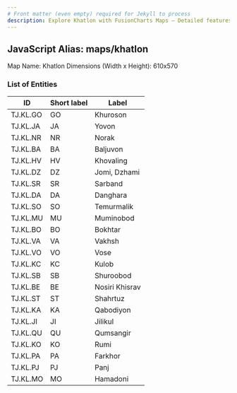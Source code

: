 ```yaml
---
# Front matter (even empty) required for Jekyll to process
description: Explore Khatlon with FusionCharts Maps – Detailed features for seamless integration. Try now & enhance your data visualization today! 
---
```


## JavaScript Alias: maps/khatlon

Map Name: Khatlon
Dimensions (Width x Height): 610x570





### List of Entities

ID | Short label | Label
---|---|---|
TJ.KL.GO|GO|Khuroson
TJ.KL.JA|JA|Yovon
TJ.KL.NR|NR|Norak
TJ.KL.BA|BA|Baljuvon
TJ.KL.HV|HV|Khovaling
TJ.KL.DZ|DZ|Jomi, Dzhami
TJ.KL.SR|SR|Sarband
TJ.KL.DA|DA|Danghara
TJ.KL.SO|SO|Temurmalik
TJ.KL.MU|MU|Muminobod
TJ.KL.BO|BO|Bokhtar
TJ.KL.VA|VA|Vakhsh
TJ.KL.VO|VO|Vose
TJ.KL.KC|KC|Kulob
TJ.KL.SB|SB|Shuroobod
TJ.KL.BE|BE|Nosiri Khisrav
TJ.KL.ST|ST|Shahrtuz
TJ.KL.KA|KA|Qabodiyon
TJ.KL.JI|JI|Jilikul
TJ.KL.QU|QU|Qumsangir
TJ.KL.KO|KO|Rumi
TJ.KL.PA|PA|Farkhor
TJ.KL.PJ|PJ|Panj
TJ.KL.MO|MO|Hamadoni